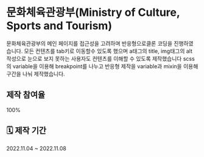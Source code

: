 # 문화체육관광부(Ministry of Culture, Sports and Tourism)

문화체육관광부의 메인 페이지를 접근성을 고려하며 반응형으로클론 코딩을 진행하였습니다. 모든 컨텐츠를 tab키로 이동할수 있도록 했으며 a태그의 title, img태그의 alt 작성으로 눈으로 보지 못하는 사용자도 컨텐츠를 이해할 수 있도록 제작했습니다 scss의 variable을 이용해 breakpoint를 나누고 반응형 제작을 variable과 mixin을 이용해 구간을 나눠 제작했습니다.

## 제작 참여율
100%

## 🗓 제작 기간

2022.11.04 ~ 2022.11.08
